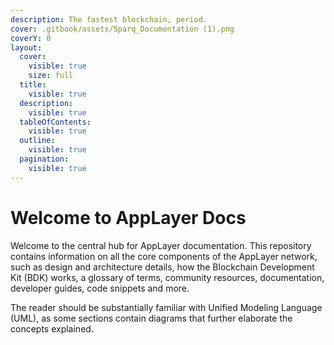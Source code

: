 ```yaml
---
description: The fastest blockchain, period.
cover: .gitbook/assets/Sparq_Documentation (1).png
coverY: 0
layout:
  cover:
    visible: true
    size: full
  title:
    visible: true
  description:
    visible: true
  tableOfContents:
    visible: true
  outline:
    visible: true
  pagination:
    visible: true
---
```


# Welcome to AppLayer Docs

Welcome to the central hub for AppLayer documentation. This repository contains information on all the core components of the AppLayer network, such as design and architecture details, how the Blockchain Development Kit (BDK) works, a glossary of terms, community resources, documentation, developer guides, code snippets and more.

The reader should be substantially familiar with Unified Modeling Language (UML), as some sections contain diagrams that further elaborate the concepts explained.
